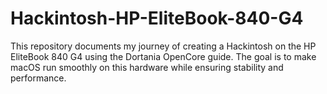 # Hackintosh-HP-EliteBook-840-G4
This repository documents my journey of creating a Hackintosh on the HP EliteBook 840 G4 using the Dortania OpenCore guide. The goal is to make macOS run smoothly on this hardware while ensuring stability and performance.
